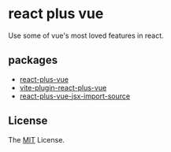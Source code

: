 # react plus vue

Use some of vue's most loved features in react.

## packages

- [react-plus-vue](packages/react-plus-vue)
- [vite-plugin-react-plus-vue](packages/vite-plugin-react-plus-vue)
- [react-plus-vue-jsx-import-source](packages/react-plus-vue-jsx-import-source)

## License

The [MIT](LICENSE) License.

